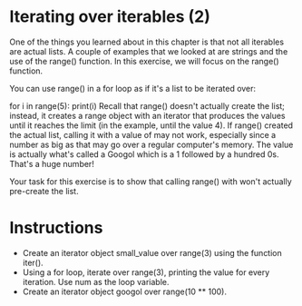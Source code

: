 # Iterating over iterables (2)
One of the things you learned about in this chapter is that not all iterables are actual lists. A couple of examples that we looked at are strings and the use of the range() function. In this exercise, we will focus on the range() function.

You can use range() in a for loop as if it's a list to be iterated over:

for i in range(5):
    print(i)
Recall that range() doesn't actually create the list; instead, it creates a range object with an iterator that produces the values until it reaches the limit (in the example, until the value 4). If range() created the actual list, calling it with a value of  may not work, especially since a number as big as that may go over a regular computer's memory. The value  is actually what's called a Googol which is a 1 followed by a hundred 0s. That's a huge number!

Your task for this exercise is to show that calling range() with  won't actually pre-create the list.

# Instructions
- Create an iterator object small_value over range(3) using the function iter().
- Using a for loop, iterate over range(3), printing the value for every iteration. Use num as the loop variable.
- Create an iterator object googol over range(10 ** 100).
